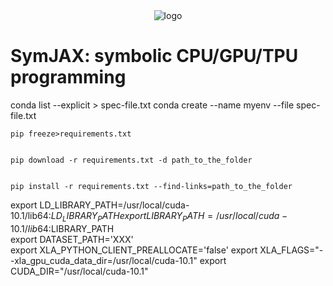 <div align="center">
<img src="https://raw.githubusercontent.com/google/jax/master/doc/img/logo.png" alt="logo"></img>
</div>

# SymJAX: symbolic CPU/GPU/TPU programming
conda list --explicit > spec-file.txt
conda create --name myenv --file spec-file.txt

    pip freeze>requirements.txt


    pip download -r requirements.txt -d path_to_the_folder


    pip install -r requirements.txt --find-links=path_to_the_folder


export LD_LIBRARY_PATH=/usr/local/cuda-10.1/lib64:$LD_LIBRARY_PATH 
export LIBRARY_PATH=/usr/local/cuda-10.1/lib64:$LIBRARY_PATH                
export DATASET_PATH='XXX'                                    
export XLA_PYTHON_CLIENT_PREALLOCATE='false'                                export XLA_FLAGS="--xla_gpu_cuda_data_dir=/usr/local/cuda-10.1"             export CUDA_DIR="/usr/local/cuda-10.1"
